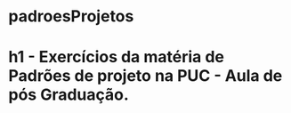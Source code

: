 # padroesProjetos

# h1 - Exercícios da matéria de Padrões de projeto na PUC - Aula de pós Graduação.
